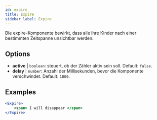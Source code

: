 ```yaml
---
id: expire 
title: Expire
sidebar_label: Expire
---
```


Die expire-Komponente bewirkt, dass alle ihre Kinder nach einer bestimmten Zeitspanne unsichtbar werden.

## Options

* __active__ | `boolean`: steuert, ob der Zähler aktiv sein soll. Default: `false`.
* __delay__ | `number`: Anzahl der Millisekunden, bevor die Komponente verschwindet. Default: `1000`.


## Examples

```jsx live
<Expire>
    <span> I will disappear </span>
</Expire>
```



